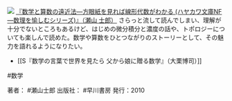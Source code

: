 
[![](https://images-fe.ssl-images-amazon.com/images/I/51rE8vPB58L._SL160_.jpg)](http://www.amazon.co.jp/exec/obidos/ASIN/4150503729/choiyaki81-22/ref=nosim)
[『数学と算数の遠近法—方眼紙を見れば線形代数がわかる (ハヤカワ文庫NF—数理を愉しむシリーズ)』（瀬山 士郎）](http://www.amazon.co.jp/exec/obidos/ASIN/4150503729/choiyaki81-22/ref=nosim)
さらっと流して読んでしまい、理解が十分でないところもあるけど、はじめの微分積分と濃度の話や、トポロジーについても楽しんで読めた。数学や算数をひとつながりのストーリーとして、その魅力を語れるようになりたい。

- [[S『数学の言葉で世界を見たら 父から娘に贈る数学』（大栗博司）]]

#数学 

著者： #瀬山士郎
出版社： #早川書房
発行：2010

